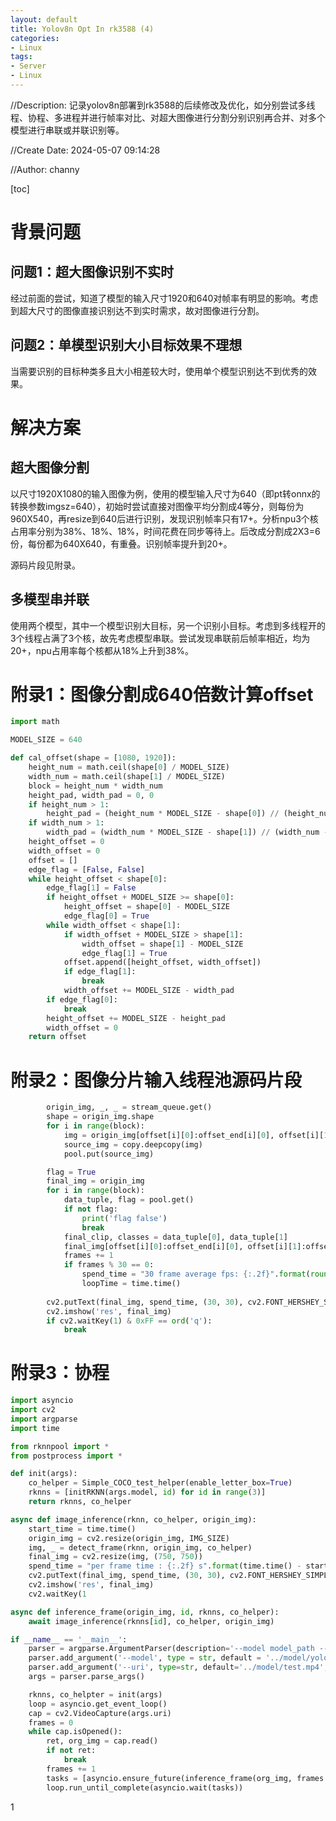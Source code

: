 ```yaml
---
layout: default
title: Yolov8n Opt In rk3588 (4)
categories:
- Linux
tags:
- Server
- Linux
---
```

//Description: 记录yolov8n部署到rk3588的后续修改及优化，如分别尝试多线程、协程、多进程并进行帧率对比、对超大图像进行分割分别识别再合并、对多个模型进行串联或并联识别等。

//Create Date: 2024-05-07 09:14:28

//Author: channy

[toc]

# 背景问题
## 问题1：超大图像识别不实时
经过前面的尝试，知道了模型的输入尺寸1920和640对帧率有明显的影响。考虑到超大尺寸的图像直接识别达不到实时需求，故对图像进行分割。

## 问题2：单模型识别大小目标效果不理想
当需要识别的目标种类多且大小相差较大时，使用单个模型识别达不到优秀的效果。

# 解决方案
## 超大图像分割
以尺寸1920X1080的输入图像为例，使用的模型输入尺寸为640（即pt转onnx的转换参数imgsz=640），初始时尝试直接对图像平均分割成4等分，则每份为960X540，再resize到640后进行识别，发现识别帧率只有17+。分析npu3个核占用率分别为38%、18%、18%，时间花费在同步等待上。后改成分割成2X3=6份，每份都为640X640，有重叠。识别帧率提升到20+。

源码片段见附录。

## 多模型串并联
使用两个模型，其中一个模型识别大目标，另一个识别小目标。考虑到多线程开的3个线程占满了3个核，故先考虑模型串联。尝试发现串联前后帧率相近，均为20+，npu占用率每个核都从18%上升到38%。

# 附录1：图像分割成640倍数计算offset
```python
import math

MODEL_SIZE = 640

def cal_offset(shape = [1080, 1920]):
    height_num = math.ceil(shape[0] / MODEL_SIZE)
    width_num = math.ceil(shape[1] / MODEL_SIZE)
    block = height_num * width_num
    height_pad, width_pad = 0, 0
    if height_num > 1:
        height_pad = (height_num * MODEL_SIZE - shape[0]) // (height_num - 1)
    if width_num > 1:
        width_pad = (width_num * MODEL_SIZE - shape[1]) // (width_num - 1)
    height_offset = 0
    width_offset = 0
    offset = []
    edge_flag = [False, False]
    while height_offset < shape[0]:
        edge_flag[1] = False
        if height_offset + MODEL_SIZE >= shape[0]:
            height_offset = shape[0] - MODEL_SIZE
            edge_flag[0] = True
        while width_offset < shape[1]:
            if width_offset + MODEL_SIZE > shape[1]:
                width_offset = shape[1] - MODEL_SIZE
                edge_flag[1] = True
            offset.append([height_offset, width_offset])
            if edge_flag[1]:
                break
            width_offset += MODEL_SIZE - width_pad
        if edge_flag[0]:
            break
        height_offset += MODEL_SIZE - height_pad
        width_offset = 0
    return offset
```

# 附录2：图像分片输入线程池源码片段
```python
        origin_img, _, _ = stream_queue.get()
        shape = origin_img.shape
        for i in range(block):
            img = origin_img[offset[i][0]:offset_end[i][0], offset[i][1]:offset_end[i][1]]
            source_img = copy.deepcopy(img)
            pool.put(source_img)

        flag = True
        final_img = origin_img
        for i in range(block):
            data_tuple, flag = pool.get()
            if not flag:
                print('flag false')
                break
            final_clip, classes = data_tuple[0], data_tuple[1]
            final_img[offset[i][0]:offset_end[i][0], offset[i][1]:offset_end[i][1]] = final_clip
            frames += 1
            if frames % 30 == 0:
                spend_time = "30 frame average fps: {:.2f}".format(round(30 / (time.time() - loopTime), 2))
                loopTime = time.time()
        
        cv2.putText(final_img, spend_time, (30, 30), cv2.FONT_HERSHEY_SIMPLEX, 1, (255, 0, 0), 2)
        cv2.imshow('res', final_img)
        if cv2.waitKey(1) & 0xFF == ord('q'):
            break
```

# 附录3：协程
```python
import asyncio
import cv2
import argparse
import time

from rknnpool import *
from postprocess import *

def init(args):
    co_helper = Simple_COCO_test_helper(enable_letter_box=True)
    rknns = [initRKNN(args.model, id) for id in range(3)]
    return rknns, co_helper

async def image_inference(rknn, co_helper, origin_img):
    start_time = time.time()
    origin_img = cv2.resize(origin_img, IMG_SIZE) 
    img, _ = detect_frame(rknn, origin_img, co_helper)
    final_img = cv2.resize(img, (750, 750))
    spend_time = "per frame time : {:.2f} s".format(time.time() - start_time)
    cv2.putText(final_img, spend_time, (30, 30), cv2.FONT_HERSHEY_SIMPLEX, 1, (255, 0, 0), 2)
    cv2.imshow('res', final_img)
    cv2.waitKey(1

async def inference_frame(origin_img, id, rknns, co_helper):
    await image_inference(rknns[id], co_helper, origin_img)

if __name__ == '__main__':
    parser = argparse.ArgumentParser(description='--model model_path --uri video_path')
    parser.add_argument('--model', type = str, default = '../model/yolov8n.rknn', help = '.rknn')
    parser.add_argument('--uri', type=str, default='../model/test.mp4', help='uri')
    args = parser.parse_args()

    rknns, co_helpter = init(args)
    loop = asyncio.get_event_loop()
    cap = cv2.VideoCapture(args.uri)
    frames = 0
    while cap.isOpened():
        ret, org_img = cap.read()
        if not ret:
            break
        frames += 1
        tasks = [asyncio.ensure_future(inference_frame(org_img, frames % 3, rknns, co_helpter))]
        loop.run_until_complete(asyncio.wait(tasks))
```
1